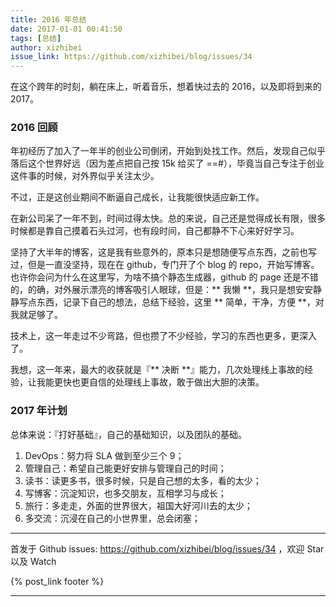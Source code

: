 ```yaml
---
title: 2016 年总结
date: 2017-01-01 00:41:50
tags: [总结]
author: xizhibei
issue_link: https://github.com/xizhibei/blog/issues/34
---
```

在这个跨年的时刻，躺在床上，听着音乐，想着快过去的 2016，以及即将到来的 2017。

### 2016 回顾
年初经历了加入了一年半的创业公司倒闭，开始到处找工作。然后，发现自己似乎落后这个世界好远（因为差点把自己按 15k 给买了 ==#），毕竟当自己专注于创业这件事的时候，对外界似乎关注太少。

不过，正是这创业期间不断逼自己成长，让我能很快适应新工作。

在新公司呆了一年不到，时间过得太快。总的来说，自己还是觉得成长有限，很多时候都是靠自己摸着石头过河，也有段时间，自己都静不下心来好好学习。

坚持了大半年的博客，这是我有些意外的，原本只是想随便写点东西，之前也写过，但是一直没坚持，现在在 github，专门开了个 blog 的 repo，开始写博客。也许你会问为什么在这里写，为啥不搞个静态生成器，github 的 page 还是不错的，的确，对外展示漂亮的博客吸引人眼球，但是：** 我懒 **，我只是想安安静静写点东西，记录下自己的想法，总结下经验，这里 ** 简单，干净，方便 **，对我就足够了。

技术上，这一年走过不少弯路，但也攒了不少经验，学习的东西也更多，更深入了。

我想，这一年来，最大的收获就是『** 决断 **』能力，几次处理线上事故的经验，让我能更快也更自信的处理线上事故，敢于做出大胆的决策。

### 2017 年计划

总体来说：『打好基础』，自己的基础知识，以及团队的基础。

1. DevOps：努力将 SLA 做到至少三个 9；
1. 管理自己：希望自己能更好安排与管理自己的时间；
1. 读书：读更多书，很多时候，只是自己想的太多，看的太少；
1. 写博客：沉淀知识，也多交朋友，互相学习与成长；
1. 旅行：多走走，外面的世界很大，祖国大好河川去的太少；
1. 多交流：沉浸在自己的小世界里，总会闭塞；



***
首发于 Github issues: https://github.com/xizhibei/blog/issues/34 ，欢迎 Star 以及 Watch

{% post_link footer %}
***